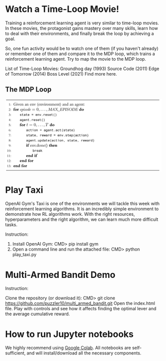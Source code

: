 # Watch a Time-Loop Movie!

Training a reinforcement learning agent is very similar to time-loop movies. In these movies, the protagonist gains mastery over many skills, learn how to deal with their environments, and finally break the loop by achieving a goal.

So, one fun activity would be to watch one of them (if you haven't already) or remember one of them and compare it to the MDP loop, which trains a reinforcement learning agent. Try to map the movie to the MDP loop.

List of Time-Loop Movies:
Groundhog day (1993)
Source Code (2011)
Edge of Tomorrow (2014)
Boss Level (2021)
Find more here.

## The MDP Loop
![MDP Loop](https://raw.githubusercontent.com/FredAmouzgar/comp8220_ML_2021S1/main/images/MDP_loop.jpeg)

# Play Taxi

OpenAI Gym's Taxi is one of the environments we will tackle this week with reinforcement learning algorithms. It is an incredibly simple environment to demonstrate how RL algorithms work. With the right resources, hyperparameters and the right algorithm, we can learn much more difficult tasks.

Instruction:

1. Install OpenAI Gym: CMD> pip install gym
2. Open a command line and run the attached file: CMD> python play_taxi.py

# Multi-Armed Bandit Demo

Instruction:

Clone the repository (or download it): CMD> git clone https://github.com/puzzler10/multi_armed_bandit.git
Open the index.html file.
Play with controls and see how it affects finding the optimal lever and the average cumulative reward.

# How to run Jupyter notebooks

We highly recommend using [Google Colab](http://colab.research.google.com). All notebooks are self-sufficient, and will install/download all the necessary components.
